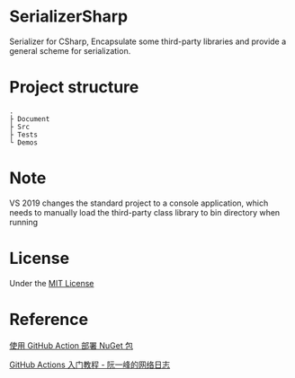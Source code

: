 # SerializerSharp

Serializer for CSharp, Encapsulate some third-party libraries and provide a general scheme for serialization.

# Project structure

```
.
├ Document
├ Src
├ Tests
└ Demos
```

# Note

VS 2019 changes the standard project to a console application, which needs to manually load the third-party class library to bin directory when running

# License

Under the [MIT License](https://github.com/Wagsn/SerializerSharp/blob/master/LICENSE)

# Reference

[使用 GitHub Action 部署 NuGet 包](http://gaufung.com/post/ji-zhu/how-to-use-github-action)

[GitHub Actions 入门教程 - 阮一峰的网络日志](http://www.ruanyifeng.com/blog/2019/09/getting-started-with-github-actions.html)
